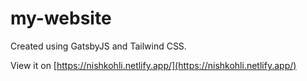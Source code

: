 # my-website

Created using GatsbyJS and Tailwind CSS.

View it on [https://nishkohli.netlify.app/](https://nishkohli.netlify.app/)
